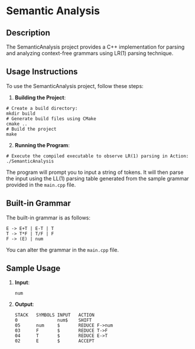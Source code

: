 
# Semantic Analysis

## Description

The SemanticAnalysis project provides a C++ implementation for parsing and analyzing context-free grammars using LR(1) parsing technique.

## Usage Instructions

To use the SemanticAnalysis project, follow these steps:

1. **Building the Project**:
```shell
# Create a build directory:
mkdir build
# Generate build files using CMake
cmake ..
# Build the project
make
```

2. **Running the Program**:
```shell
# Execute the compiled executable to observe LR(1) parsing in Action:
./SemanticAnalysis
```

   The program will prompt you to input a string of tokens. It will then parse the input using the LL(1) parsing table generated from the sample grammar provided in the `main.cpp` file.

## Built-in Grammar

The built-in grammar is as follows:

```
E -> E+T | E-T | T
T -> T*F | T/F | F
F -> (E) | num
```

You can alter the grammar in the `main.cpp` file.

## Sample Usage

1. **Input**:
   
   ```
   num
   ```
   
2. **Output**:
   ```
   STACK   SYMBOLS INPUT   ACTION
   0               num$    SHIFT
   05      num     $       REDUCE F->num
   03      F       $       REDUCE T->F
   04      T       $       REDUCE E->T
   02      E       $       ACCEPT
   ```
